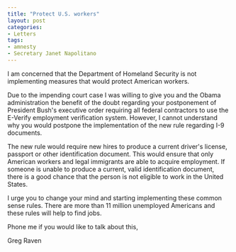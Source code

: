 ```yaml
---
title: "Protect U.S. workers"
layout: post
categories:
- Letters
tags:
- amnesty
- Secretary Janet Napolitano
---
```


I am concerned that the Department of Homeland Security is not implementing measures that would protect American workers.

Due to the impending court case I was willing to give you and the Obama administration the benefit of the doubt regarding your postponement of President Bush's executive order requiring all federal contractors to use the E-Verify employment verification system. However, I cannot understand why you would postpone the implementation of the new rule regarding I-9 documents.

The new rule would require new hires to produce a current driver's license, passport or other identification document. This would ensure that only American workers and legal immigrants are able to acquire employment. If someone is unable to produce a current, valid identification document, there is a good chance that the person is not eligible to work in the United States.

I urge you to change your mind and starting implementing these common sense rules. There are more than 11 million unemployed Americans and these rules will help to find jobs.

Phone me if you would like to talk about this,

Greg Raven